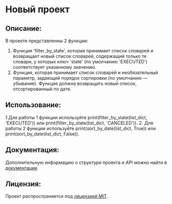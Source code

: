 # Новый проект

## Описание:

В проекте представленны 2 функции:

1. Функция 'filter_by_state', которая принимает
список словарей и возвращает новый список 
словарей, содержащий только те словари, 
у которых ключ 'state' (по умолчанию 'EXECUTED') 
соответствует указанному значению.
2. Функция, которая принимает список словарей и 
необязательный параметр, задающий порядок сортировки
(по умолчанию — убывание). Функция должна 
возвращать новый список, отсортированный по дате.

## Использование:

1.Для работы 1 функции используйте 
   print(filter_by_state(list_dict, 'EXECUTED')) или
   print(filter_by_state(list_dict, 'CANCELED')). 
2. Для работы 2 функции используйте 
   print(sort_by_date(list_dict, True)) или
   print(sort_by_date(list_dict, False)).

## Документация:

Дополнительную информацию о структуре проекта и 
API можно найти в [документации](pyrhonProject/README.md).

## Лицензия:

Проект распространяется под [лицензией MIT](LICENSE).



